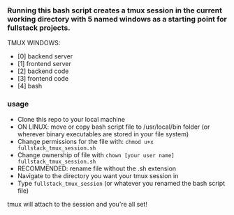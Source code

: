 ### Running this bash script creates a tmux session in the current working directory with 5 named windows as a starting point for fullstack projects.  
TMUX WINDOWS:  
- \[0\] backend server  
- \[1\] frontend server  
- \[2\] backend code  
- \[3\] frontend code  
- \[4\] bash  

### usage  
- Clone this repo to your local machine  
- ON LINUX: move or copy bash script file to /usr/local/bin folder (or wherever binary executables are stored in your file system)  
- Change permissions for the file with: ```chmod u+x fullstack_tmux_session.sh```  
- Change ownership of file with ```chown [your user name] fullstack_tmux_session.sh```  
- RECOMMENDED: rename file without the .sh extension  
- Navigate to the directory you want your tmux session in  
- Type ```fullstack_tmux_session``` (or whatever you renamed the bash script file)  
  

tmux will attach to the session and you're all set! 
